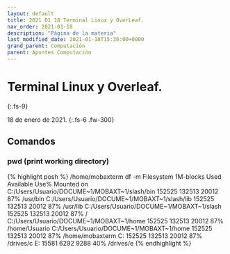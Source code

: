 ```yaml
---
layout: default
title: 2021 01 18 Terminal Linux y OverLeaf.
nav_order: 2021-01-18
description: "Página de la materia"
last_modified_date: 2021-01-18T15:36:00+0000
grand_parent: Computación
parent: Apuntes Computación
---
```


# <span class="deg-sitio deg-sitio-texto">Terminal Linux y Overleaf.</span>
{:.fs-9}

18 de enero de 2021.
{:.fs-6 .fw-300}

## Comandos

### pwd (print working directory)

{% highlight posh %}
/home/mobaxterm df -m
Filesystem           1M-blocks      Used Available Use% Mounted on
C:/Users/Usuario/DOCUME~1/MOBAXT~1/slash/bin
                        152525    132513     20012  87% /usr/bin
C:/Users/Usuario/DOCUME~1/MOBAXT~1/slash/lib
                        152525    132513     20012  87% /usr/lib
C:/Users/Usuario/DOCUME~1/MOBAXT~1/slash
                        152525    132513     20012  87% /
C:/Users/Usuario/DOCUME~1/MOBAXT~1/home
                        152525    132513     20012  87% /home/Usuario
C:/Users/Usuario/DOCUME~1/MOBAXT~1/home
                        152525    132513     20012  87% /home/mobaxterm
C:                      152525    132513     20012  87% /drives/c
E:                       15581      6292      9288  40% /drives/e
{% endhighlight %}

